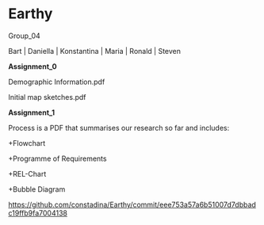 <!-- my-page.html --> 
  
# Earthy
Group_04

Bart | Daniella | Konstantina | Maria | Ronald | Steven

**Assignment_0**

Demographic Information.pdf

Initial map sketches.pdf


**Assignment_1**

Process is a PDF that summarises our research so far and includes:


+Flowchart


+Programme of Requirements


+REL-Chart


+Bubble Diagram


https://github.com/constadina/Earthy/commit/eee753a57a6b51007d7dbbadc19ffb9fa7004138 

